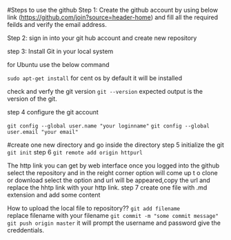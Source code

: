 
#Steps to use the github
Step 1:
Create the github account by using below link
(https://github.com/join?source=header-home) 
and fill all the required feilds and verify the email address.

Step 2: sign in into your git hub account and create new repository 

step 3: Install Git in your local system 

for Ubuntu use the below command	

```sudo apt-get install```
for cent os by default it will be installed		

check and verfy the git version
```git --version```
expected output is the version of the git.		

step 4 configure the git account		

```git config --global user.name "your loginname"```
```git config --global user.email "your email"```		

#create one new directory and go inside the directory 
step 5 initialize the git
```git init```
step 6 
```git remote add origin httpurl```		
 
The http link you can get by web interface once you logged into the github select the repository and in the reight corner option will come up t
o clone or download select the option and url will be appeared,copy the url and replace the hhtp link with your http link.
step 7
 create one file with .md extension and add some content

How to upload the local file to repository??
```git add filename``` 		
replace filename with your filename
```git commit -m "some commit message"```
```git push origin master```
it will prompt the username and password give the creddentials.

